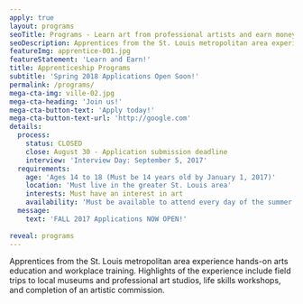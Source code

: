 ```yaml
---
apply: true
layout: programs
seoTitle: Programs - Learn art from professional artists and earn money
seoDescription: Apprentices from the St. Louis metropolitan area experience hands-on arts education and workplace training.
featureImg: apprentice-001.jpg
featureStatement: 'Learn and Earn!'
title: Apprenticeship Programs
subtitle: 'Spring 2018 Applications Open Soon!'
permalink: /programs/
mega-cta-img: ville-02.jpg
mega-cta-heading: 'Join us!'
mega-cta-button-text: 'Apply today!'
mega-cta-button-text-url: 'http://google.com'
details:
  process:
    status: CLOSED
    close: August 30 - Application submission deadline
    interview: 'Interview Day: September 5, 2017'
  requirements:
    age: 'Ages 14 to 18 (Must be 14 years old by January 1, 2017)'
    location: 'Must live in the greater St. Louis area'
    interests: Must have an interest in art
    availability: 'Must be available to attend every day of the summer program in June and July, Mon-Fri, 10am - 3pm'
  message:
    text: 'FALL 2017 Applications NOW OPEN!'
    
reveal: programs
---
```


Apprentices from the St. Louis metropolitan area experience hands-on arts education and workplace training. Highlights of the experience include field trips to local museums and professional art studios, life skills workshops, and completion of an artistic commission.

